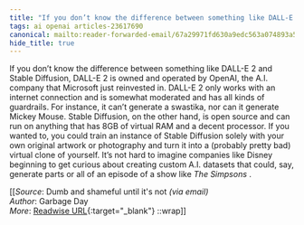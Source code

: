 ```yaml
---
title: "If you don’t know the difference between something like DALL-E ..."
tags: ai openai articles-23617690
canonical: mailto:reader-forwarded-email/67a29971fd630a9edc563a074893a5ad
hide_title: true
---
```


If you don’t know the difference between something like DALL-E 2 and Stable Diffusion, DALL-E 2 is owned and operated by OpenAI, the A.I. company that Microsoft just reinvested in. DALL-E 2 only works with an internet connection and is somewhat moderated and has all kinds of guardrails. For instance, it can’t generate a swastika, nor can it generate Mickey Mouse. Stable Diffusion, on the other hand, is open source and can run on anything that has 8GB of virtual RAM and a decent processor. If you wanted to, you could train an instance of Stable Diffusion solely with your own original artwork or photography and turn it into a (probably pretty bad) virtual clone of yourself. It’s not hard to imagine companies like Disney beginning to get curious about creating custom A.I. datasets that could, say, generate parts or all of an episode of a show like *The Simpsons* .


[[_Source_: Dumb and shameful until it's not _(via email)_<br>
_Author_: Garbage Day<br>
_More_: [Readwise URL](https://readwise.io/open/462512303){:target="_blank"}
::wrap]]